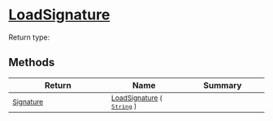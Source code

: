 # [LoadSignature](./ImageLoader-100663884.md)


Return type:
## Methods

| Return | Name | Summary | 
| --- | --- | --- | 
| <sub>[Signature](./../../Signature.md)</sub><img width=200/>| <sub>[LoadSignature](./ImageLoader-100663884.md) ( [`String`](https://docs.microsoft.com/en-us/dotnet/api/System.String) )</sub>| <sub></sub><img width=200/>| <br>


